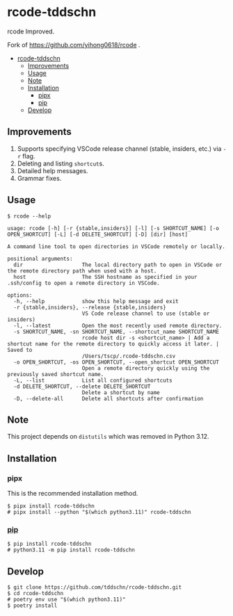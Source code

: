 # rcode-tddschn

rcode Improved.

Fork of https://github.com/yihong0618/rcode .

- [rcode-tddschn](#rcode-tddschn)
  - [Improvements](#improvements)
  - [Usage](#usage)
  - [Note](#note)
  - [Installation](#installation)
    - [pipx](#pipx)
    - [pip](#pip)
  - [Develop](#develop)


## Improvements

1. Supports specifying VSCode release channel (stable, insiders, etc.) via `-r` flag.
2. Deleting and listing `shortcut`s.
3. Detailed help messages.
4. Grammar fixes.

## Usage

```
$ rcode --help

usage: rcode [-h] [-r {stable,insiders}] [-l] [-s SHORTCUT_NAME] [-o OPEN_SHORTCUT] [-L] [-d DELETE_SHORTCUT] [-D] [dir] [host]

A command line tool to open directories in VSCode remotely or locally.

positional arguments:
  dir                   The local directory path to open in VSCode or the remote directory path when used with a host.
  host                  The SSH hostname as specified in your .ssh/config to open a remote directory in VSCode.

options:
  -h, --help            show this help message and exit
  -r {stable,insiders}, --release {stable,insiders}
                        VS Code release channel to use (stable or insiders)
  -l, --latest          Open the most recently used remote directory.
  -s SHORTCUT_NAME, -sn SHORTCUT_NAME, --shortcut_name SHORTCUT_NAME
                        rcode host dir -s <shortcut_name> | Add a shortcut name for the remote directory to quickly access it later. | Saved to
                        /Users/tscp/.rcode-tddschn.csv
  -o OPEN_SHORTCUT, -os OPEN_SHORTCUT, --open_shortcut OPEN_SHORTCUT
                        Open a remote directory quickly using the previously saved shortcut name.
  -L, --list            List all configured shortcuts
  -d DELETE_SHORTCUT, --delete DELETE_SHORTCUT
                        Delete a shortcut by name
  -D, --delete-all      Delete all shortcuts after confirmation

```

## Note

This project depends on `distutils` which was removed in Python 3.12.

## Installation

### pipx

This is the recommended installation method.

```
$ pipx install rcode-tddschn
# pipx install --python "$(which python3.11)" rcode-tddschn
```

### [pip](https://pypi.org/project/rcode-tddschn/)

```
$ pip install rcode-tddschn
# python3.11 -m pip install rcode-tddschn
```


## Develop

```
$ git clone https://github.com/tddschn/rcode-tddschn.git
$ cd rcode-tddschn
# poetry env use "$(which python3.11)"
$ poetry install
```